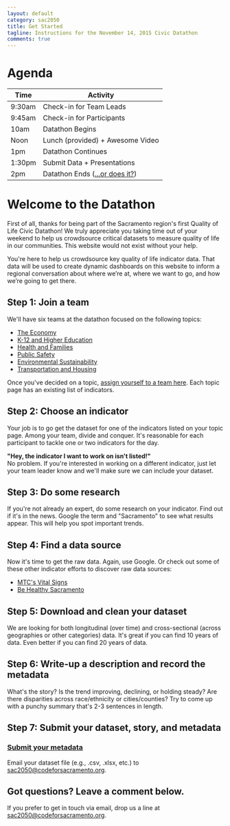```yaml
---
layout: default
category: sac2050
title: Get Started
tagline: Instructions for the November 14, 2015 Civic Datathon
comments: true
---
```


# Agenda

| Time | Activity |
|---|---|
| 9:30am | Check-in for Team Leads |
| 9:45am | Check-in for Participants |
| 10am | Datathon Begins |
| Noon | Lunch (provided) + Awesome Video |
| 1pm | Datathon Continues |
| 1:30pm | Submit Data + Presentations |
| 2pm | Datathon Ends ([...or does it?](https://www.facebook.com/events/1653606168250956/)) |

# Welcome to the Datathon

First of all, thanks for being part of the Sacramento region's first Quality of Life Civic Datathon! We truly appreciate you taking time out of your weekend to help us crowdsource critical datasets to measure quality of life in our communities. This website would not exist without your help.

You're here to help us crowdsource key quality of life indicator data. That data will be used to create dynamic dashboards on this website to inform a regional conversation about where we’re at, where we want to go, and how we’re going to get there.

## Step 1: Join a team

We'll have six teams at the datathon focused on the following topics:

- [The Economy](/economy)
- [K-12 and Higher Education](/education)
- [Health and Families](/health-families)
- [Public Safety](/public-safety)
- [Environmental Sustainability](/sustainability)
- [Transportation and Housing](/transportation-housing)

Once you've decided on a topic, [assign yourself to a team here](https://docs.google.com/document/d/1lBB5TBRl09P8Sm8h2pZQ4pXo-Lv4mxX73a-AIOq4ufM/edit?usp=sharing). Each topic page has an existing list of indicators.

## Step 2: Choose an indicator

Your job is to go get the dataset for one of the indicators listed on your topic page. Among your team, divide and conquer. It's reasonable for each participant to tackle one or two indicators for the day.

<div class="alert alert-info">
  <strong>"Hey, the indicator I want to work on isn't listed!"</strong><br> No problem. If you're interested in working on a different indicator, just let your team leader know and we'll make sure we can include your dataset.
</div>

## Step 3: Do some research

If you're not already an expert, do some research on your indicator. Find out if it's in the news. Google the term and "Sacramento" to see what results appear. This will help you spot important trends.  

## Step 4: Find a data source

Now it's time to get the raw data. Again, use Google. Or check out some of these other indicator efforts to discover raw data sources:

- [MTC's Vital Signs](http://www.vitalsigns.mtc.ca.gov/)
- [Be Healthy Sacramento](http://www.behealthysacramento.org/)

## Step 5: Download and clean your dataset

We are looking for both longitudinal (over time) and cross-sectional (across geographies or other categories) data. It's great if you can find 10 years of data. Even better if you can find 20 years of data.

## Step 6: Write-up a description and record the metadata

What's the story? Is the trend improving, declining, or holding steady? Are there disparities across race/ethnicity or cities/counties? Try to come up with a punchy summary that's 2-3 sentences in length.

## Step 7: Submit your dataset, story, and metadata

### [Submit your metadata](https://deliveryunit.typeform.com/to/V5omdM)

Email your dataset file (e.g., .csv, .xlsx, etc.) to sac2050@codeforsacramento.org.

## Got questions? Leave a comment below.

If you prefer to get in touch via email, drop us a line at sac2050@codeforsacramento.org.
